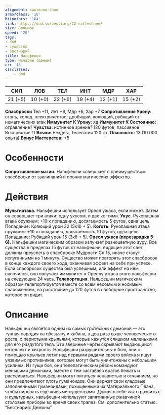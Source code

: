 ```yaml
---
alignment: хаотично-злое
armorclass: '18'
hitpoints: '184'
link: https://dnd.su/bestiary/72-nalfeshnee/
size: Большое
speed: '20'
tags:
- dnd
- существо
- бестиарий
title: Нальфешни
type: Исчадие (демон)
cr: '13'
cssclasses:
    - dnd
---
```



| СИЛ | ЛОВ | ТЕЛ | ИНТ | МДР | ХАР |
|---|---|---|---|---|---|
| 21 (+5) | 10 (+0) | 22 (+6) | 19 (+4) | 12 (+1) | 15 (+2) |
**Спасброски** Тел +11, Инт +9, Мдр +6, Хар +7
**Сопротивление Урону:** огонь, холод, электричество; дробящий, колющий, рубящий от немагических атак
**Иммунитет К Урону:** яд
**Иммунитет К Состоянию:** отравление?
**Чувства:** истинное зрение? 120 футов, пассивное Восприятие 11
**Языки:** Бездны, Телепатия 120 фт.
**Опасность:** 13 (10 000 опыта)
**Бонус Мастерства:** +5


# Особенности
**Сопротивление магии.** Нальфешни совершает с преимуществом спасброски от заклинаний и прочих магических эффектов.


# Действия
**Мультиатака.** Нальфешни использует Ореол ужаса, если может. Затем он совершает три атаки: одну укусом, и две когтями.
**Укус.** Рукопашная атака оружием: +10 к попаданию, досягаемость 5 футов, одна цель. Попадание: Колющий урон 32 (5к10 + 5).
**Коготь.** Рукопашная атака оружием: +10 к попаданию, досягаемость 10 футов, одна цель. Попадание: Рубящий урон 15 (3к6 + 5).
**Ореол ужаса (перезарядка 5–6).** Нальфешни магическим образом излучает разноцветную ауру. Все существа в пределах 15 футов от нальфешни, видящие этот свет, должны преуспеть в спасброске Мудрости Сл 15, иначе станут испуганными на 1 минуту. Существо может повторять этот спасбросок в конце каждого своего хода, оканчивая эффект на себе при успехе. Если спасбросок существа был успешным, или эффект на нём окончился, оно получает иммунитет к Ореолу ужаса этого нальфешни на следующие 24 часа.
**Телепортация.** Нальфешни магическим образом телепортируется вместе со всем несомым и носимым снаряжением, на расстояние до 120 футов в свободное пространство, которое он видит.


# Описание
Нальфешни является одним из самых гротескных демонов — это тучная пародия на обезьяну и кабана, в два раза выше человеческого роста, с перистыми крыльями, которые кажутся слишком маленькими для его раздутого тела. Эти звериные черты скрывают выдающийся интеллект и хитрость. Нальфешни разрушительны в бою, они с помощью крыльев летят над первыми рядами своего войска и ищут уязвимых противников, которые могут быть уничтожены с небольшим усилием. Из гущи боя, они телепатическим рёвом командуют меньшими демонами, вместе с тем заставляя врагов бежать и рассеиваться. Нальфешни могут питаться ненавистью и отчаянием, но они предпочитают плоть гуманоидов. Они держат свои кладовые заполненными гуманоидами, похищенными из Материального Плана, чтобы пировать ещё живыми существами. Думая о себе как о развитых и культурных, нальфешни используют запятнанные ржавчиной столовые приборы во время своих трапез. См. дополнительно статью: "Бестиарий: Демоны"